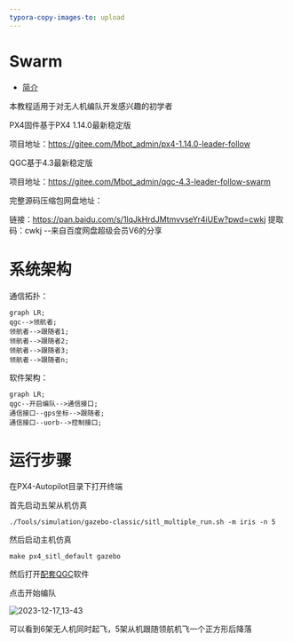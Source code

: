 ```yaml
---
typora-copy-images-to: upload
---
```


# Swarm

* [简介](README.md)

本教程适用于对无人机编队开发感兴趣的初学者

PX4固件基于PX4 1.14.0最新稳定版

项目地址：https://gitee.com/Mbot_admin/px4-1.14.0-leader-follow

QGC基于4.3最新稳定版

项目地址：https://gitee.com/Mbot_admin/qgc-4.3-leader-follow-swarm

完整源码压缩包网盘地址：

链接：https://pan.baidu.com/s/1lqJkHrdJMtmvvseYr4iUEw?pwd=cwkj 
提取码：cwkj 
--来自百度网盘超级会员V6的分享

# 系统架构

通信拓扑：

```mermaid
graph LR;
qgc-->领航者;
领航者-->跟随者1;
领航者-->跟随者2;
领航者-->跟随者3;
领航者-->跟随者n;
```

软件架构：

```mermaid
graph LR;
qgc--开启编队-->通信接口;
通信接口--gps坐标-->跟随者;
通信接口--uorb-->控制接口;
```

# 运行步骤

在PX4-Autopilot目录下打开终端

首先启动五架从机仿真

```
./Tools/simulation/gazebo-classic/sitl_multiple_run.sh -m iris -n 5
```

然后启动主机仿真

```
make px4_sitl_default gazebo
```

然后打开[配套QGC](https://gitee.com/Mbot_admin/qgc-4.3-leader-follow-swarm)软件

点击开始编队



![2023-12-17_13-43](https://xujunpic.oss-cn-nanjing.aliyuncs.com/2023-12-17_13-43.png)

可以看到6架无人机同时起飞，5架从机跟随领航机飞一个正方形后降落